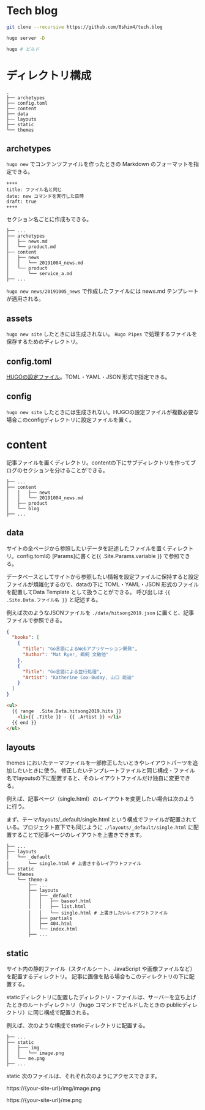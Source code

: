 # Tech blog

```sh
git clone --recursive https://github.com/0shim4/tech.blog

hugo server -D

hugo # ビルド
```

# ディレクトリ構成

```
.
├── archetypes
├── config.toml
├── content
├── data
├── layouts
├── static
└── themes
```

## archetypes

`hugo new` でコンテンツファイルを作ったときの Markdown のフォーマットを指定できる。

```
++++
title: ファイル名と同じ
date: new コマンドを実行した日時
draft: true
++++
```

セクション名ごとに作成もできる。

```
├── ...
├── archetypes
│   ├── news.md
│   └── product.md
├── content
│   ├── news
│   │   └── 20191004_news.md
│   └── product
│       └── service_a.md
├── ...
```

`hugo new news/20191005_news` で作成したファイルには news.md テンプレートが適用される。

## assets

`hugo new site` したときには生成されない。 `Hugo Pipes` で処理するファイルを保存するためのディレクトリ。

## config.toml

[HUGOの設定ファイル](https://gohugo.io/getting-started/configuration/#all-configuration-settings)。TOML・YAML・JSON 形式で指定できる。

## config

`hugo new site` したときには生成されない。HUGOの設定ファイルが複数必要な場合このconfigディレクトリに設定ファイルを置く。

# content

記事ファイルを置くディレクトリ。contentの下にサブディレクトリを作ってブログのセクションを分けることができる。

```
├── ...
├── content
│   │   ├── news
│   │   └── 20191004_news.md
│   ├── product
│   └── blog
├── ...
```

## data

サイトの全ページから参照したいデータを記述したファイルを置くディレクトリ。config.tomlの [Params]に書くと{{ .Site.Params.variable }} で参照できる。

データベースとしてサイトから参照したい情報を設定ファイルに保持すると設定ファイルが煩雑化するので、dataの下に TOML・YAML・JSON 形式のファイルを配置してData Template として扱うことができる。 呼び出しは `{{ .Site.Data.ファイル名 }}` と記述する。

例えば次のようなJSONファイルを `./data/hitsong2019.json` に置くと、記事ファイルで参照できる。

```json
{
  "books": [
    {
      "Title": "Go言語によるWebアプリケーション開発",
      "Author": "Mat Ryer, 鵜飼 文敏他"
    },
    {
      "Title": "Go言語による並行処理",
      "Artist": "Katherine Cox-Buday, 山口 能迪"
    }
  ]
}
```

```md
<ul>
  {{ range  .Site.Data.hitsong2019.hits }}
    <li>{{ .Title }} - {{ .Artist }} </li>
  {{ end }}
</ul>
```

## layouts

themes においたテーマファイルを一部修正したいときやレイアウトパーツを追加したいときに使う。 修正したいテンプレートファイルと同じ構成・ファイル名でlayoutsの下に配置すると、そのレイアウトファイルだけ独自に変更できる。

例えば、記事ページ（single.html）のレイアウトを変更したい場合は次のように行う。

まず、テーマ/layouts/_default/single.html という構成でファイルが配置されている。プロジェクト直下でも同じように `./layouts/_default/single.html` に配置することで記事ページのレイアウトを上書きできます。

```
├── ...
├── layouts
│   └── _default
│       └── single.html # 上書きするレイアウトファイル
├── static
└── themes
    └── theme-a
        ├── ...
        ├── layouts
        │   ├── _default
        │   │   ├── baseof.html
        │   │   ├── list.html
        │   │   └── single.html # 上書きしたいレイアウトファイル
        │   ├── partials
        │   ├── 404.html
        │   └── index.html
        ├── ...
```

## static

サイト内の静的ファイル（スタイルシート、JavaScript や画像ファイルなど）を配置するディレクトリ。 記事に画像を貼る場合もこのディレクトリの下に配置する。

staticディレクトリに配置したディレクトリ・ファイルは、サーバーを立ち上げたときのルートディレクトリ（hugo コマンドでビルドしたときの publicディレクトリ）に同じ構成で配置される。

例えば、次のような構成でstaticディレクトリに配置する。

```
├── ...
├── static
│   ├─── img
│   │   └── image.png
│   └── me.png
├── ...
```

static 次のファイルは、それぞれ次のようにアクセスできます。


https://{your-site-url}/img/image.png

https://{your-site-url}/me.png